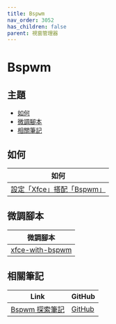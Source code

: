 ```yaml
---
title: Bspwm
nav_order: 3052
has_children: false
parent: 視窗管理器
---
```



# Bspwm


## 主題

* [如何](#如何)
* [微調腳本](#微調腳本)
* [相關筆記](#相關筆記)


## 如何

| 如何 |
| --- |
| [設定「Xfce」搭配「Bspwm」](https://samwhelp.github.io/note-about-xubuntu/read/howto/xfce-with-wm/xfce-with-bspwm.html) |


## 微調腳本

| 微調腳本 |
| --- |
| [xfce-with-bspwm](https://github.com/samwhelp/xubuntu-adjustment/tree/main/prototype/main/alternative-config/xfce-with-bspwm/Main) |


## 相關筆記

| Link | GitHub |
| ---- | ------ |
| [Bspwm 探索筆記](https://samwhelp.github.io/note-about-bspwm/) | [GitHub](https://github.com/samwhelp/note-about-bspwm) |
